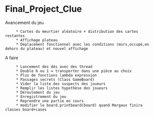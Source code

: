 # Final_Project_Clue

Avancement du jeu


         * Cartes du meurtier aléatoire + distribution des cartes restantes
         * Affichage plateau
         * Déplacement fonctionnel avec les conditions (murs,occupé,en dehors du plateau) et nouvel affichage
         
 A faire 

         * Lancement des dés avec des thread
         * Double 6 ou 1 = transporter dans une pièce au choix
         * Plus de fonctions lambda expression
         * Passages secrets (Class GameBoard)
         * Vider la liste des suspects des joueurs
         * Remplir les listes hypothèse des joueurs
         * Déroulement du jeu
         * Enregistrement du jeu
         * Reprendre une partie en cours
         * modifier le board.printboard(board) quand Margaux finira classes board+cases
         
